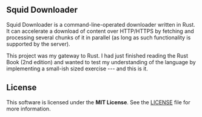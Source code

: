 ## Squid Downloader
Squid Downloader is a command-line-operated downloader written in Rust. It can accelerate a download of content over HTTP/HTTPS by fetching and processing several chunks of it in parallel (as long as such functionality is supported by the server).

This project was my gateway to Rust. I had just finished reading the Rust Book (2nd edition) and wanted to test my understanding of the language by implementing a small-ish sized exercise --- and this is it.
 
## License

This software is licensed under the **MIT License**. See the [LICENSE](LICENSE.txt) file for more information.
